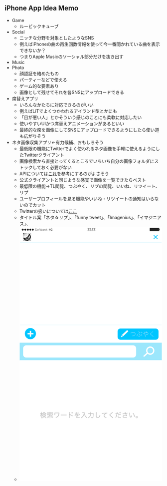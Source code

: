 ## iPhone App Idea Memo  
- Game
	- ルービックキューブ 
- Social
	- ニッチな分野を対象としたようなSNS
	- 例えばiPhoneの曲の再生回数情報を使って今一番聞かれている曲を表示できないか？
	- つまりApple Musicのソーシャル部分だけを抜き出す
- Music
- Photo
	- 顔認証を絡めたもの
	- パーティーなどで使える
	- ゲーム的な要素あり
	- 画像として残せてそれを各SNSにアップロードできる
- 席替えアプリ
	- いろんなかたちに対応できるのがいい
	- 例えばLiTでよくつかわれるアイランド型とかにも
	- 「目が悪い人」とかそういう感じのことにも柔軟に対応したい
	- 使いやすいUIかつ席替えアニメーションがあるといい
	- 最終的な席を画像にしてSNSにアップロードできるようにしたら使い道も広がりそう
- ネタ画像収集アプリ←有力候補、おもしろそう
	- 最低限の機能にTwitterでよく使われるネタ画像を手軽に使えるようにしたTwitterクライアント
	- 画像検索から直接とってくるところでいちいち自分の画像フォルダにストックしておく必要がない
	- APIについては[これ](http://qiita.com/daisy1754/items/92943169cb3438b1879e)を参考にするのがよさそう
	- 公式クライアントと同じような感覚で画像を一覧できたらベスト
	- 最低限の機能→TL閲覧、つぶやく、リプの閲覧、いいね、リツイート、リプ
	- ユーザープロフィールを見る機能やいいね・リツイートの通知はいらないのでカット
	- Twitterの扱いについては[ここ](http://himaratsu.hatenablog.com/entry/twitter/api)
	- タイトル案「ネタ☆リプ」、「funny tweet」、「Imagenius」、「イマジニアス」、
	- ![app_prot1](app_prot1.png)